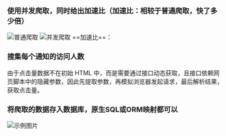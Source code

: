 ### 使用并发爬取，同时给出加速比（加速比：相较于普通爬取，快了多少倍）
![普通爬取]()
![并发爬取]()
==加速比==：

### 搜集每个通知的访问人数
由于点击量数据不在初始 HTML 中，而是需要通过接口动态获取，且接口依赖网页脚本中的隐藏参数，因此先提取参数，再模拟浏览器发起请求，最后解析结果，获取点击量。

### 将爬取的数据存入数据库，原生SQL或ORM映射都可以
![示例图片]()